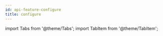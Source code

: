 ```yaml
---
id: api-feature-configure
title: configure
---
```


import Tabs from '@theme/Tabs';
import TabItem from '@theme/TabItem';

